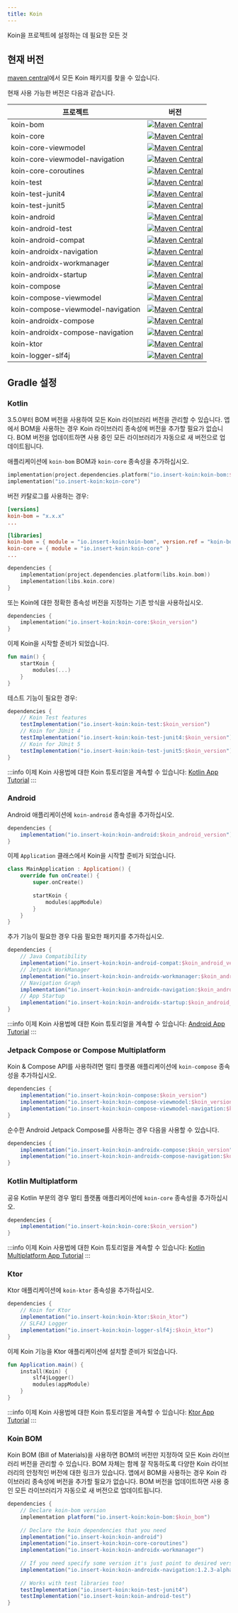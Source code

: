 ```yaml
---
title: Koin
---
```

Koin을 프로젝트에 설정하는 데 필요한 모든 것

## 현재 버전

[maven central](https://search.maven.org/search?q=io.insert-koin)에서 모든 Koin 패키지를 찾을 수 있습니다.

현재 사용 가능한 버전은 다음과 같습니다.

| 프로젝트                          |                                                                                                      버전                                                                                                       |
|----------------------------------|:------------------------------------------------------------------------------------------------------------------------------------------------------------------------------------------------------------------:|
| koin-bom                         |                                   [![Maven Central](https://img.shields.io/maven-central/v/io.insert-koin/koin-bom)](https://mvnrepository.com/artifact/io.insert-koin/koin-bom)                                   |
| koin-core                        |                                  [![Maven Central](https://img.shields.io/maven-central/v/io.insert-koin/koin-core)](https://mvnrepository.com/artifact/io.insert-koin/koin-core)                                  |
| koin-core-viewmodel              |                        [![Maven Central](https://img.shields.io/maven-central/v/io.insert-koin/koin-core-viewmodel)](https://mvnrepository.com/artifact/io.insert-koin/koin-core-viewmodel)                        |
| koin-core-viewmodel-navigation |             [![Maven Central](https://img.shields.io/maven-central/v/io.insert-koin/koin-core-viewmodel-navigation)](https://mvnrepository.com/artifact/io.insert-koin/koin-core-viewmodel-navigation)             |
| koin-core-coroutines             |                       [![Maven Central](https://img.shields.io/maven-central/v/io.insert-koin/koin-core-coroutines)](https://mvnrepository.com/artifact/io.insert-koin/koin-core-coroutines)                       |
| koin-test                        |                                  [![Maven Central](https://img.shields.io/maven-central/v/io.insert-koin/koin-test)](https://mvnrepository.com/artifact/io.insert-koin/koin-test)                                  |
| koin-test-junit4                 |                           [![Maven Central](https://img.shields.io/maven-central/v/io.insert-koin/koin-test-junit4)](https://mvnrepository.com/artifact/io.insert-koin/koin-test-junit4)                           |
| koin-test-junit5                  |                   [![Maven Central](https://img.shields.io/maven-central/v/io.insert-koin/koin-test-junit5)](https://mvnrepository.com/artifact/io.insert-koin/koin-test-junit5)                                   |
| koin-android                     |                               [![Maven Central](https://img.shields.io/maven-central/v/io.insert-koin/koin-android)](https://mvnrepository.com/artifact/io.insert-koin/koin-android)                               |
| koin-android-test                |                          [![Maven Central](https://img.shields.io/maven-central/v/io.insert-koin/koin-android-test)](https://mvnrepository.com/artifact/io.insert-koin/koin-android-test)                          |
| koin-android-compat              |                        [![Maven Central](https://img.shields.io/maven-central/v/io.insert-koin/koin-android-compat)](https://mvnrepository.com/artifact/io.insert-koin/koin-android-compat)                        |
| koin-androidx-navigation         |                   [![Maven Central](https://img.shields.io/maven-central/v/io.insert-koin/koin-androidx-navigation)](https://mvnrepository.com/artifact/io.insert-koin/koin-androidx-navigation)                   |
| koin-androidx-workmanager        |                  [![Maven Central](https://img.shields.io/maven-central/v/io.insert-koin/koin-androidx-workmanager)](https://mvnrepository.com/artifact/io.insert-koin/koin-androidx-workmanager)                  |
| koin-androidx-startup        |                      [![Maven Central](https://img.shields.io/maven-central/v/io.insert-koin/koin-androidx-startup)](https://mvnrepository.com/artifact/io.insert-koin/koin-androidx-startup)                      |
| koin-compose                     |                               [![Maven Central](https://img.shields.io/maven-central/v/io.insert-koin/koin-compose)](https://mvnrepository.com/artifact/io.insert-koin/koin-compose)                               |
| koin-compose-viewmodel           |                     [![Maven Central](https://img.shields.io/maven-central/v/io.insert-koin/koin-compose-viewmodel)](https://mvnrepository.com/artifact/io.insert-koin/koin-compose-viewmodel)                     |
| koin-compose-viewmodel-navigation|          [![Maven Central](https://img.shields.io/maven-central/v/io.insert-koin/koin-compose-viewmodel-navigation)](https://mvnrepository.com/artifact/io.insert-koin/koin-compose-viewmodel-navigation)          |
| koin-androidx-compose            |                      [![Maven Central](https://img.shields.io/maven-central/v/io.insert-koin/koin-androidx-compose)](https://mvnrepository.com/artifact/io.insert-koin/koin-androidx-compose)                      |
| koin-androidx-compose-navigation |           [![Maven Central](https://img.shields.io/maven-central/v/io.insert-koin/koin-androidx-compose-navigation)](https://mvnrepository.com/artifact/io.insert-koin/koin-androidx-compose-navigation)           |
| koin-ktor                        |                                  [![Maven Central](https://img.shields.io/maven-central/v/io.insert-koin/koin-ktor)](https://mvnrepository.com/artifact/io.insert-koin/koin-ktor)                                  |
| koin-logger-slf4j                |                          [![Maven Central](https://img.shields.io/maven-central/v/io.insert-koin/koin-logger-slf4j)](https://mvnrepository.com/artifact/io.insert-koin/koin-logger-slf4j)                          |

## Gradle 설정

### Kotlin

3.5.0부터 BOM 버전을 사용하여 모든 Koin 라이브러리 버전을 관리할 수 있습니다. 앱에서 BOM을 사용하는 경우 Koin 라이브러리 종속성에 버전을 추가할 필요가 없습니다. BOM 버전을 업데이트하면 사용 중인 모든 라이브러리가 자동으로 새 버전으로 업데이트됩니다.

애플리케이션에 `koin-bom` BOM과 `koin-core` 종속성을 추가하십시오.
```kotlin
implementation(project.dependencies.platform("io.insert-koin:koin-bom:$koin_version"))
implementation("io.insert-koin:koin-core")
```
버전 카탈로그를 사용하는 경우:
```toml
[versions]
koin-bom = "x.x.x"
...

[libraries]
koin-bom = { module = "io.insert-koin:koin-bom", version.ref = "koin-bom" }
koin-core = { module = "io.insert-koin:koin-core" }
...
```
```kotlin
dependencies {
    implementation(project.dependencies.platform(libs.koin.bom))
    implementation(libs.koin.core)
}
```

또는 Koin에 대한 정확한 종속성 버전을 지정하는 기존 방식을 사용하십시오.
```kotlin
dependencies {
    implementation("io.insert-koin:koin-core:$koin_version")
}
```

이제 Koin을 시작할 준비가 되었습니다.

```kotlin
fun main() {
    startKoin {
        modules(...)
    }
}
```

테스트 기능이 필요한 경우:

```groovy
dependencies {
    // Koin Test features
    testImplementation("io.insert-koin:koin-test:$koin_version")
    // Koin for JUnit 4
    testImplementation("io.insert-koin:koin-test-junit4:$koin_version")
    // Koin for JUnit 5
    testImplementation("io.insert-koin:koin-test-junit5:$koin_version")
}
```

:::info
이제 Koin 사용법에 대한 Koin 튜토리얼을 계속할 수 있습니다: [Kotlin App Tutorial](/docs/quickstart/kotlin)
:::

### **Android**

Android 애플리케이션에 `koin-android` 종속성을 추가하십시오.

```groovy
dependencies {
    implementation("io.insert-koin:koin-android:$koin_android_version")
}
```

이제 `Application` 클래스에서 Koin을 시작할 준비가 되었습니다.

```kotlin
class MainApplication : Application() {
    override fun onCreate() {
        super.onCreate()
        
        startKoin {
            modules(appModule)
        }
    }
}
```

추가 기능이 필요한 경우 다음 필요한 패키지를 추가하십시오.

```groovy
dependencies {
    // Java Compatibility
    implementation("io.insert-koin:koin-android-compat:$koin_android_version")
    // Jetpack WorkManager
    implementation("io.insert-koin:koin-androidx-workmanager:$koin_android_version")
    // Navigation Graph
    implementation("io.insert-koin:koin-androidx-navigation:$koin_android_version")
    // App Startup
    implementation("io.insert-koin:koin-androidx-startup:$koin_android_version")
}
```

:::info
이제 Koin 사용법에 대한 Koin 튜토리얼을 계속할 수 있습니다: [Android App Tutorial](/docs/quickstart/android-viewmodel)
:::

### **Jetpack Compose or Compose Multiplatform**

Koin & Compose API를 사용하려면 멀티 플랫폼 애플리케이션에 `koin-compose` 종속성을 추가하십시오.

```groovy
dependencies {
    implementation("io.insert-koin:koin-compose:$koin_version")
    implementation("io.insert-koin:koin-compose-viewmodel:$koin_version")
    implementation("io.insert-koin:koin-compose-viewmodel-navigation:$koin_version")
}
```

순수한 Android Jetpack Compose를 사용하는 경우 다음을 사용할 수 있습니다.

```groovy
dependencies {
    implementation("io.insert-koin:koin-androidx-compose:$koin_version")
    implementation("io.insert-koin:koin-androidx-compose-navigation:$koin_version")
}
```

### **Kotlin Multiplatform**

공유 Kotlin 부분의 경우 멀티 플랫폼 애플리케이션에 `koin-core` 종속성을 추가하십시오.

```groovy
dependencies {
    implementation("io.insert-koin:koin-core:$koin_version")
}
```

:::info
이제 Koin 사용법에 대한 Koin 튜토리얼을 계속할 수 있습니다: [Kotlin Multiplatform App Tutorial](/docs/quickstart/kmp)
:::

### **Ktor**

Ktor 애플리케이션에 `koin-ktor` 종속성을 추가하십시오.

```groovy
dependencies {
    // Koin for Ktor 
    implementation("io.insert-koin:koin-ktor:$koin_ktor")
    // SLF4J Logger
    implementation("io.insert-koin:koin-logger-slf4j:$koin_ktor")
}
```

이제 Koin 기능을 Ktor 애플리케이션에 설치할 준비가 되었습니다.

```kotlin
fun Application.main() {
    install(Koin) {
        slf4jLogger()
        modules(appModule)
    }
}
```

:::info
이제 Koin 사용법에 대한 Koin 튜토리얼을 계속할 수 있습니다: [Ktor App Tutorial](/docs/quickstart/ktor)
:::


### **Koin BOM**
Koin BOM (Bill of Materials)을 사용하면 BOM의 버전만 지정하여 모든 Koin 라이브러리 버전을 관리할 수 있습니다. BOM 자체는 함께 잘 작동하도록 다양한 Koin 라이브러리의 안정적인 버전에 대한 링크가 있습니다. 앱에서 BOM을 사용하는 경우 Koin 라이브러리 종속성에 버전을 추가할 필요가 없습니다. BOM 버전을 업데이트하면 사용 중인 모든 라이브러리가 자동으로 새 버전으로 업데이트됩니다.

```groovy
dependencies {
    // Declare koin-bom version
    implementation platform("io.insert-koin:koin-bom:$koin_bom")
    
    // Declare the koin dependencies that you need
    implementation("io.insert-koin:koin-android")
    implementation("io.insert-koin:koin-core-coroutines")
    implementation("io.insert-koin:koin-androidx-workmanager")
    
    // If you need specify some version it's just point to desired version
    implementation("io.insert-koin:koin-androidx-navigation:1.2.3-alpha03")
    
    // Works with test libraries too!
    testImplementation("io.insert-koin:koin-test-junit4")
    testImplementation("io.insert-koin:koin-android-test")
}
```
